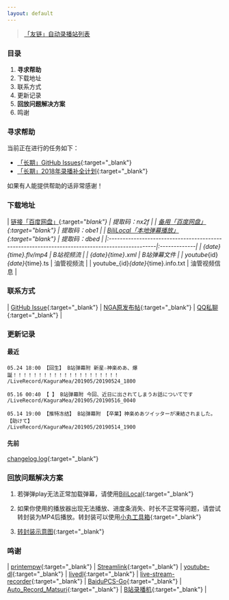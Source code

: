 ```yaml
---
layout: default
---
```


> [「友链」自动录播站列表](./auto-recorder.html)

### 目录

1. **寻求帮助**
2. 下载地址
3. 联系方式
4. 更新记录
5. **回放问题解决方案**
6. 鸣谢

### 寻求帮助

当前正在进行的任务如下：

* [「长期」GitHub Issues](https://github.com/kaguramea-record/kaguramea-record.github.io/issues){:target="_blank"}
* [「长期」2018年录播补全计划](https://github.com/kaguramea-record/kaguramea-record.github.io/issues/7){:target="_blank"}

如果有人能提供帮助的话非常感谢！

### 下载地址

| [链接「百度网盘」](https://pan.baidu.com/s/16u5IpqN0MJ5S_NghWGL3NQ){:target="_blank"}          | 提取码：nx2f |
| [备用「百度网盘」](https://pan.baidu.com/s/1Zl0MRLcxKw4lcIbDDFE9vg){:target="_blank"}          | 提取码：obe1 |
| [BiliLocal「本地弹幕播放」](https://pan.baidu.com/s/1Oi89yTLGZoIQveYj6Ivkrg){:target="_blank"} | 提取码：dbed |
|:-----------------------------------------------------------------------------------------------|:-------------|
| {date}_{time}.flv/mp4                                                                          | B站视频流    |
| {date}_{time}.xml                                                                              | B站弹幕文件  |
| youtube_{id}_{date}_{time}.ts                                                                  | 油管视频流   |
| youtube_{id}_{date}_{time}.info.txt                                                            | 油管视频信息 |

### 联系方式

| [GitHub Issue](https://github.com/kaguramea-record/kaguramea-record.github.io/issues/new/choose){:target="_blank"} | [NGA原发布帖](https://bbs.nga.cn/read.php?tid=16664942){:target="_blank"} | [QQ私聊](http://wpa.qq.com/msgrd?v=3&uin=2366715664&site=qq&menu=yes){:target="_blank"} |

### 更新记录

#### 最近

```
05.24 18:00 【回生】 B站弹幕附 新星☆神楽めあ、爆誕！！！！！！！！！！！！！！！！！！！！！
/LiveRecord/KaguraMea/201905/20190524_1800

05.16 00:40 【 】 B站弹幕附 今回、近日に出されてしまうお話についてです
/LiveRecord/KaguraMea/201905/20190516_0040

05.14 19:00 【推特冻结】 B站弹幕附 【卒業】神楽めあツイッターが凍結されました。【助けて】
/LiveRecord/KaguraMea/201905/20190514_1900
```

#### 先前

[changelog.log](https://raw.githubusercontent.com/kaguramea-record/kaguramea-record.github.io/master/changelog.log){:target="_blank"}

### 回放问题解决方案

1. 若弹弹play无法正常加载弹幕，请使用[BiliLocal](https://github.com/AncientLysine/BiliLocal){:target="_blank"}

2. 如果你使用的播放器出现无法播放、进度条消失、时长不正常等问题，请尝试转封装为MP4后播放。转封装可以使用[小丸工具箱](https://maruko.appinn.me/){:target="_blank"}

3. [转封装示意图](https://raw.githubusercontent.com/Kafuziroh/picbkp/master/20190415/-zue37Q5-2wqzK1yT3cSjz-m3.png){:target="_blank"}

### 鸣谢

| [printempw](https://github.com/printempw){:target="_blank"} | [Streamlink](https://github.com/streamlink/streamlink){:target="_blank"} | [youtube-dl](https://github.com/ytdl-org/youtube-dl){:target="_blank"} | [livedl](https://github.com/himananiito/livedl){:target="_blank"} | [live-stream-recorder](https://github.com/printempw/live-stream-recorder){:target="_blank"} | [BaiduPCS-Go](https://github.com/iikira/BaiduPCS-Go){:target="_blank"} | [Auto_Record_Matsuri](https://github.com/fzxiao233/Auto_Record_Matsuri){:target="_blank"} | [B站录播机](http://live.weibo333.com/s/7viudi3BE){:target="_blank"} |
